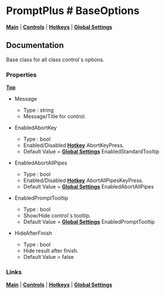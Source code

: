 # PromptPlus # BaseOptions
[**Main**](index.md#help) | 
[**Controls**](index.md#apis) |
[**Hotkeys**](index.md#hotkeys) |
[**Global Settings**](index.md#global-settings)

## Documentation
Base class for all class control´s options.

### Properties
[**Top**](#promptplus--baseoptions)

- Message
	- Type : string
	- Message/Title for control.

- EnabledAbortKey 
	- Type : bool
	- Enabled/Disabled [**Hotkey**](index.md#hotkeys) AbortKeyPress.
	- Default Value = [**Global Settings**](index.md#global-settings) EnabledStandardTooltip

- EnabledAbortAllPipes 
	- Type : bool
	- Enabled/Disabled [**Hotkey**](index.md#global-settings) AbortAllPipesKeyPress.
	- Default Value = [**Global Settings**](index.md#global-settings) EnabledAbortAllPipes
	
- EnabledPromptTooltip
	- Type : bool
	- Show/Hide control´s tooltip.
	- Default Value = [**Global Settings**](index.md#global-settings) EnabledPromptTooltip

- HideAfterFinish
	- Type : bool
	- Hide result after finish. 
	- Default Value = false

### Links
[**Main**](index.md#help) | 
[**Controls**](index.md#apis) |
[**Hotkeys**](index.md#hotkeys) |
[**Global Settings**](index.md#global-settings)



